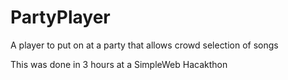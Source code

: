 # PartyPlayer

A player to put on at a party that allows crowd selection of songs

This was done in 3 hours at a SimpleWeb Hacakthon
